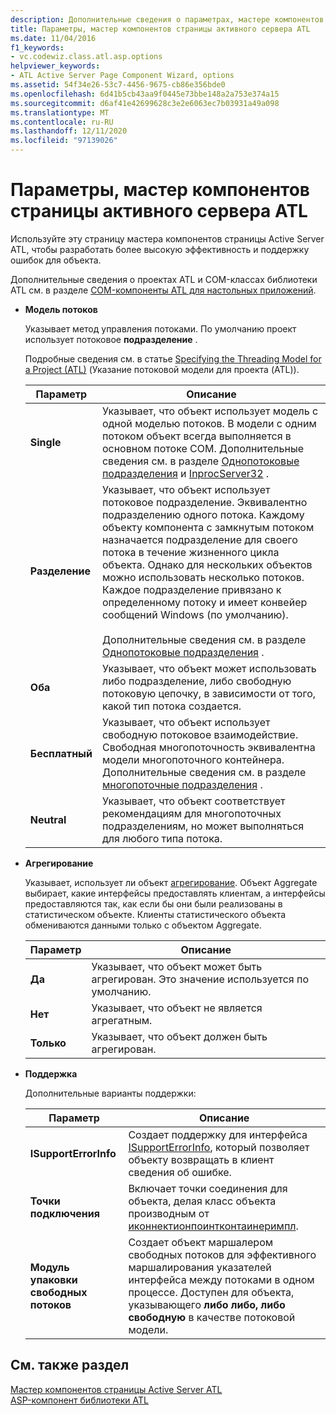 ```yaml
---
description: Дополнительные сведения о параметрах, мастере компонентов страницы Active Server ATL
title: Параметры, мастер компонентов страницы активного сервера ATL
ms.date: 11/04/2016
f1_keywords:
- vc.codewiz.class.atl.asp.options
helpviewer_keywords:
- ATL Active Server Page Component Wizard, options
ms.assetid: 54f34e26-53c7-4456-9675-cb86e356bde0
ms.openlocfilehash: 6d41b5cb43aa9f0445e73bbe148a2a753e374a15
ms.sourcegitcommit: d6af41e42699628c3e2e6063ec7b03931a49a098
ms.translationtype: MT
ms.contentlocale: ru-RU
ms.lasthandoff: 12/11/2020
ms.locfileid: "97139026"
---
```

# <a name="options-atl-active-server-page-component-wizard"></a>Параметры, мастер компонентов страницы активного сервера ATL

Используйте эту страницу мастера компонентов страницы Active Server ATL, чтобы разработать более высокую эффективность и поддержку ошибок для объекта.

Дополнительные сведения о проектах ATL и COM-классах библиотеки ATL см. в разделе [COM-компоненты ATL для настольных приложений](../../atl/atl-com-desktop-components.md).

- **Модель потоков**

   Указывает метод управления потоками. По умолчанию проект использует потоковое **подразделение** .

   Подробные сведения см. в статье [Specifying the Threading Model for a Project (ATL)](../../atl/specifying-the-threading-model-for-a-project-atl.md) (Указание потоковой модели для проекта (ATL)).

   |Параметр|Описание|
   |------------|-----------------|
   |**Single**|Указывает, что объект использует модель с одной моделью потоков. В модели с одним потоком объект всегда выполняется в основном потоке COM. Дополнительные сведения см. в разделе [Однопотоковые подразделения](/windows/win32/com/single-threaded-apartments) и [InprocServer32](/windows/win32/com/inprocserver32) .|
   |**Разделение**|Указывает, что объект использует потоковое подразделение. Эквивалентно подразделению одного потока. Каждому объекту компонента с замкнутым потоком назначается подразделение для своего потока в течение жизненного цикла объекта. Однако для нескольких объектов можно использовать несколько потоков. Каждое подразделение привязано к определенному потоку и имеет конвейер сообщений Windows (по умолчанию).<br /><br /> Дополнительные сведения см. в разделе [Однопотоковые подразделения](/windows/win32/com/single-threaded-apartments) .|
   |**Оба**|Указывает, что объект может использовать либо подразделение, либо свободную потоковую цепочку, в зависимости от того, какой тип потока создается.|
   |**Бесплатный**|Указывает, что объект использует свободную потоковое взаимодействие. Свободная многопоточность эквивалентна модели многопоточного контейнера. Дополнительные сведения см. в разделе [многопоточные подразделения](/windows/win32/com/multithreaded-apartments) .|
   |**Neutral**|Указывает, что объект соответствует рекомендациям для многопоточных подразделениям, но может выполняться для любого типа потока.|

- **Агрегирование**

   Указывает, использует ли объект [агрегирование](/windows/win32/com/aggregation). Объект Aggregate выбирает, какие интерфейсы предоставлять клиентам, а интерфейсы предоставляются так, как если бы они были реализованы в статистическом объекте. Клиенты статистического объекта обмениваются данными только с объектом Aggregate.

   |Параметр|Описание|
   |------------|-----------------|
   |**Да**|Указывает, что объект может быть агрегирован. Это значение используется по умолчанию.|
   |**Нет**|Указывает, что объект не является агрегатным.|
   |**Только**|Указывает, что объект должен быть агрегирован.|

- **Поддержка**

   Дополнительные варианты поддержки:

   |Параметр|Описание|
   |------------|-----------------|
   |**ISupportErrorInfo**|Создает поддержку для интерфейса [ISupportErrorInfo](../../atl/reference/isupporterrorinfoimpl-class.md), который позволяет объекту возвращать в клиент сведения об ошибке.|
   |**Точки подключения**|Включает точки соединения для объекта, делая класс объекта производным от [иконнектионпоинтконтаинеримпл](../../atl/reference/iconnectionpointcontainerimpl-class.md).|
   |**Модуль упаковки свободных потоков**|Создает объект маршалером свободных потоков для эффективного маршалирования указателей интерфейса между потоками в одном процессе. Доступен для объекта, указывающего **либо либо, либо** **свободную** в качестве потоковой модели.|

## <a name="see-also"></a>См. также раздел

[Мастер компонентов страницы Active Server ATL](../../atl/reference/atl-active-server-page-component-wizard.md)<br/>
[ASP-компонент библиотеки ATL](../../atl/reference/adding-an-atl-active-server-page-component.md)
